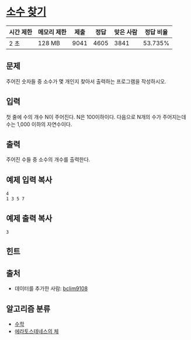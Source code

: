 # [소수 찾기](https://www.acmicpc.net/problem/1978)

| 시간 제한 | 메모리 제한 | 제출   | 정답   | 맞은 사람 | 정답 비율   |
| ----- | ------ | ---- | ---- | ----- | ------- |
| 2 초   | 128 MB | 9041 | 4605 | 3841  | 53.735% |

## 문제

주어진 숫자들 중 소수가 몇 개인지 찾아서 출력하는 프로그램을 작성하시오.

## 입력

첫 줄에 수의 개수 N이 주어진다. N은 100이하이다. 다음으로 N개의 수가 주어지는데 수는 1,000 이하의 자연수이다.

## 출력

주어진 수들 중 소수의 개수를 출력한다.

## 예제 입력 복사

```
4
1 3 5 7
```

## 예제 출력 복사

```
3
```

## 힌트

## 출처

- 데이터를 추가한 사람: [bclim9108](https://www.acmicpc.net/user/bclim9108)

## 알고리즘 분류

- [수학](https://www.acmicpc.net/problem/tag/%EC%88%98%ED%95%99)
- [에라토스테네스의 체](https://www.acmicpc.net/problem/tag/%EC%97%90%EB%9D%BC%ED%86%A0%EC%8A%A4%ED%85%8C%EB%84%A4%EC%8A%A4%EC%9D%98%20%EC%B2%B4)